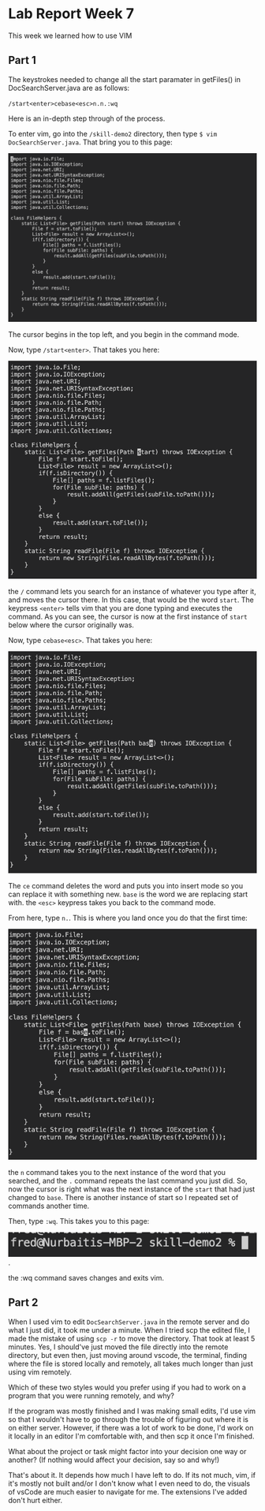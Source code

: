 # Lab Report Week 7

This week we learned how to use VIM

## Part 1

The keystrokes needed to change all the start paramater in getFiles() in DocSearchServer.java are as follows: 

`/start<enter>cebase<esc>n.n.:wq`

Here is an in-depth step through of the process.

To enter vim, go into the `/skill-demo2` directory, then type `$ vim DocSearchServer.java`. That bring you to this page: 

![start-screenshot](lab-report-4-photos/start-screenshot.png)

The cursor begins in the top left, and you begin in the command mode. 

Now, type `/start<enter>`. That takes you here: 

![search-screenshot](lab-report-4-photos/search-screenshot.png)

the `/` command lets you search for an instance of whatever you type after it, and moves the cursor there. In this case, that would be the word `start`. The keypress `<enter>` tells vim that you are done typing and executes the command. As you can see, the cursor is now at the first instance of `start` below where the cursor originally was. 

Now, type `cebase<esc>`. That takes you here: 

![cebase-screenshot](lab-report-4-photos/cebase-screenshot.png)

The `ce` command deletes the word and puts you into insert mode so you can replace it with something new. `base` is the word we are replacing start with. the `<esc>` keypress takes you back to the command mode. 

From here, type `n.`. This is where you land once you do that the first time: 

![n.-screenshot](lab-report-4-photos/n.-screenshot.png)

the `n` command takes you to the next instance of the word that you searched, and the `.` command repeats the last command you just did. So, now the cursor is right what was the next instance of the `start` that had just changed to `base`. There is another instance of start so I repeated set of commands another time. 

Then, type `:wq`. This takes you to this page: 

![wq-screenshot](lab-report-4-photos/wq-screenshot.png).

the :wq command saves changes and exits vim. 

## Part 2

When I used vim to edit `DocSearchServer.java` in the remote server and do what I just did, it took me under a minute. When I tried scp the edited file, I made the mistake of using `scp -r` to move the directory. That took at least 5 minutes. Yes, I should've just moved the file directly into the remote directory, but even then, just moving around vscode, the terminal, finding where the file is stored locally and remotely, all takes much longer than just using vim remotely. 

Which of these two styles would you prefer using if you had to work on a program that you were running remotely, and why?

If the program was mostly finished and I was making small edits, I'd use vim so that I wouldn't have to go through the trouble of figuring out where it is on either server. However, if there was a lot of work to be done, I'd work on it locally in an editor I'm comfortable with, and then scp it once I'm finished. 

What about the project or task might factor into your decision one way or another? (If nothing would affect your decision, say so and why!)

That's about it. It depends how much I have left to do. If its not much, vim, if it's mostly not built and/or I don't know what I even need to do, the visuals of vsCode are much easier to navigate for me. The extensions I've added don't hurt either. 

